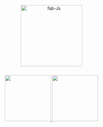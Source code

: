 
 

<div align="center">
 <div>
  <img align="center" alt="fab-Js" height="200" src="https://user-images.githubusercontent.com/90139746/199669643-f3d36512-24d0-42ae-a109-d81fe793bc98.png">
 </div>
 
   ## 
 
</div>
  <div align="center">
    <a href="https://github.com/fmelomoraes">
    <img height="150em" src="https://github-readme-stats.vercel.app/api?username=fmelomoraes&show_icons=true&theme=dark&include_all_commits=true&count_private=true"/>
    <img height="150em" src="https://github-readme-stats.vercel.app/api/top-langs/?username=fmelomoraes&layout=compact&langs_count=7&theme=dark"/>
  </div>
